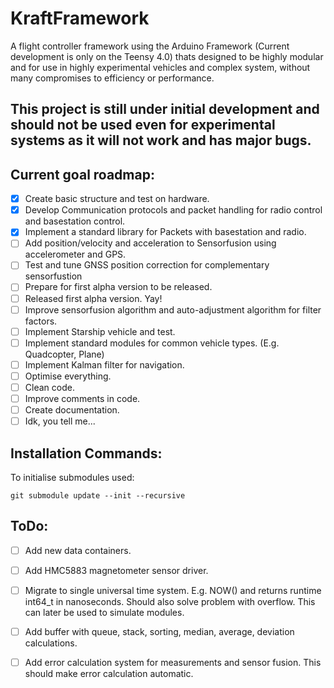 # KraftFramework
A flight controller framework using the Arduino Framework (Current development is only on the Teensy 4.0) thats designed to be highly modular and for use in highly experimental vehicles and complex system, without many compromises to efficiency or performance.
## **This project is still under initial development and should not be used even for experimental systems as it will not work and has major bugs.**
## Current goal roadmap:
- [x] Create basic structure and test on hardware.
- [x] Develop Communication protocols and packet handling for radio control and basestation control.
- [x] Implement a standard library for Packets with basestation and radio.
- [ ] Add position/velocity and acceleration to Sensorfusion using accelerometer and GPS.
- [ ] Test and tune GNSS position correction for complementary sensorfustion
- [ ] Prepare for first alpha version to be released.
- [ ] Released first alpha version. Yay!
- [ ] Improve sensorfusion algorithm and auto-adjustment algorithm for filter factors.
- [ ] Implement Starship vehicle and test.
- [ ] Implement standard modules for common vehicle types. (E.g. Quadcopter, Plane)
- [ ] Implement Kalman filter for navigation.
- [ ] Optimise everything.
- [ ] Clean code.
- [ ] Improve comments in code.
- [ ] Create documentation.
- [ ] Idk, you tell me...
## Installation Commands:
To initialise submodules used: 
```
git submodule update --init --recursive
```
## ToDo:
- [ ] Add new data containers.
- [ ] Add HMC5883 magnetometer sensor driver.
- [ ] Migrate to single universal time system. E.g. NOW() and returns runtime int64_t in nanoseconds. Should also solve problem with overflow. This can later be used to simulate modules.
- [ ] Add buffer with queue, stack, sorting, median, average, deviation calculations.
- [ ] Add error calculation system for measurements and sensor fusion. This should make error calculation automatic.

